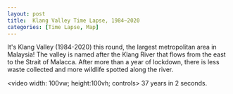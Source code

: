```yaml
---
layout: post
title:  Klang Valley Time Lapse, 1984~2020
categories: [Time Lapse, Map]
---
```


It's Klang Valley (1984-2020) this round, the largest metropolitan area in Malaysia! The valley is named after the Klang River that flows from the east to the Strait of Malacca. After more than a year of lockdown, there is less waste collected and more wildlife spotted along the river.

<video width: 100vw; height:100vh; controls>
  <source src="../images/KlangValley.mp4" type="video/mp4">
</video>
37 years in 2 seconds.
